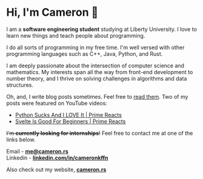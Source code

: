 <h1 align="Left">Hi, I'm Cameron 🚀</h1>

I am a **software engineering student** studying at Liberty University. I love to learn new things and teach people about programming.

I do all sorts of programming in my free time. I'm well versed with other programming languages such as C++, Java, Python, and Rust.

I am deeply passionate about the intersection of computer science and mathematics. My interests span all the way from front-end development to number theory, and I thrive on solving challenges in algorithms and data structures.

Oh, and, I write blog posts sometimes. Feel free to [read them](https://cameron.rs/blog). Two of my posts were featured on YouTube videos:
- [Python Sucks And I LOVE It | Prime Reacts](https://www.youtube.com/watch?v=8D7FZoQ-z20)
- [Svelte Is Good For Beginners | Prime Reacts](https://www.youtube.com/watch?v=28NFyGwPHWY)

~~I'm **currently looking for internships**!~~ Feel free to contact me at one of the links below.

Email - **[me@cameron.rs](mailto:me@cameron.rs)**<br>
Linkedin - **[linkedin.com/in/cameronkffn](https://linkedin.com/in/cameronkffn/)**<br>

Also check out my website, [**cameron.rs**](https://cameron.rs)
